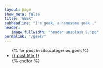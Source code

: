 ```yaml
---
layout: page
show_meta: false
title: "GEEK"
subheadline: "I'm geek, a hamesome geek ."
header:
   image_fullwidth: "header_unsplash_5.jpg"
permalink: "/geek/"
---
```

<ul>
    {% for post in site.categories.geek %}
    <li><a href="{{ site.url }}{{ post.url }}">{{ post.title }}</a></li>
    {% endfor %}
</ul>
